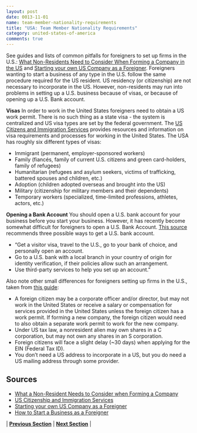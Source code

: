 ```yaml
---
layout: post
date: 0013-11-01
name: team-member-nationality-requirements
title: "USA: Team Member Nationality Requirements"
category: united-states-of-america
comments: true
---
```


See guides and lists of common pitfalls for foreigners to set up firms in the U.S.: [What Non-Residents Need to Consider When Forming a Company in the US](https://www.business.com/articles/what-non-residents-need-to-consider-when-forming-a-company-here-in-the-us/) and [Starting your own US Company as a Foreigner](http://www.hightechstartupworld.com/2012/09/starting-your-own-us-company-as.html).
Foreigners wanting to start a business of any type in the U.S. follow the same procedure required for the US resident. US residency (or citizenship) are not necessary to incorporate in the US. However, non-residents may run into problems in setting up a U.S. business because of visas, or because of opening up a U.S. Bank account.

**Visas**
In order to work in the United States foreigners need to obtain a US work permit. There is no such thing as a state visa - the system is centralized and US visa types are set by the federal government. The [US Citizens and Immigration Services](https://www.uscis.gov/) provides resources and information on visa requirements and processes for working in the United States. The USA has roughly six different types of visas:
- Immigrant (permanent, employer-sponsored workers)
- Family (fiancés, family of current U.S. citizens and green card-holders, family of refugees)
- Humanitarian (refugees and asylum seekers, victims of trafficking, battered spouses and children, etc.)
- Adoption (children adopted overseas and brought into the US)
- Military (citizenship for military members and their dependents)
- Temporary workers (specialized, time-limited professions, athletes, actors, etc.)

**Opening a Bank Account**
You should open a U.S. bank account for your business before you start your business. However, it has recently become somewhat difficult for foreigners to open a U.S. Bank Account. [This source](https://www.business.com/articles/what-non-residents-need-to-consider-when-forming-a-company-here-in-the-us/) recommends three possible ways to get a U.S. bank account.
- “Get a visitor visa, travel to the U.S., go to your bank of choice, and personally open an account.
- Go to a U.S. bank with a local branch in your country of origin for identity verification, if their policies allow such an arrangement.
- Use third-party services to help you set up an account.”

Also note other small differences for foreigners setting up firms in the U.S., taken from [this guide](https://mollaeilaw.com/start-us-business/):
- A foreign citizen may be a corporate officer and/or director, but may not work in the United States or receive a salary or compensation for services provided in the United States unless the foreign citizen has a work permit. If forming a new company, the foreign citizen would need to also obtain a separate work permit to work for the new company.
- Under US tax law, a nonresident alien may own shares in a C corporation, but may not own any shares in an S corporation.
- Foreign citizens will face a slight delay (~30 days) when applying for the EIN (Federal Tax ID).
- You don’t need a US address to incorporate in a US, but you do need a US mailing address through some provider.

Sources
------ 
- [What a Non-Resident Needs to Consider when Forming a Company](https://www.business.com/articles/what-non-residents-need-to-consider-when-forming-a-company-here-in-the-us/)
- [US Citizenship and Immigration Services](https://www.uscis.gov/)
- [Starting your own US Company as a Foreigner](http://www.hightechstartupworld.com/2012/09/starting-your-own-us-company-as.html)
- [How to Start a Business as a Foreigner](https://mollaeilaw.com/start-us-business/)

| **[Previous Section](https://neo-project.github.io/global-blockchain-compliance-hub//united-states-of-america/USA-registry-requirements.html)** | **[Next Section](https://neo-project.github.io/global-blockchain-compliance-hub//united-states-of-america/USA-tax-and-auditing-requirements.html)** |







